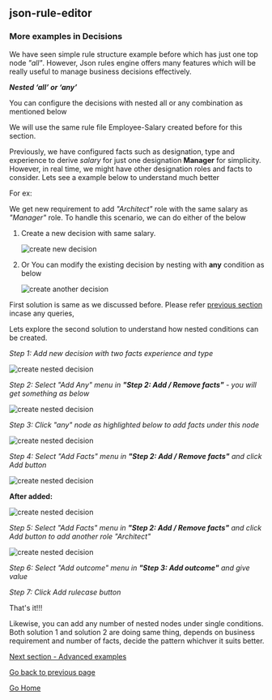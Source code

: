 ## json-rule-editor

### More examples in Decisions

We have seen simple rule structure example before which has just one top node *"all"*. However, Json rules engine offers many features which will be really useful to manage business decisions effectively.

***Nested ‘all’ or ‘any’***

You can configure the decisions with nested all or any combination as mentioned below

We will use the same rule file Employee-Salary created before for this section. 

Previously, we have configured facts such as designation, type and experience to derive *salary* for just one designation **Manager** for simplicity. However, in real time, we might have other designation roles and facts to consider. Lets see a example below to understand much better

For ex:

We get new requirement to add *"Architect"* role with the same salary as *"Manager"* role. To handle this scenario, we can do either of the below 

1. Create a new decision with same salary.

    ![create new decision](https://vinzdeveloper.github.io/json-rule-editor/docs/images/more-decisions1.png)

2. Or You can modify the existing decision by nesting with **any** condition as below 

    ![create another decision](https://vinzdeveloper.github.io/json-rule-editor/docs/images/more-decisions2.png)


First solution is same as we discussed before. Please refer [previous section](https://vinzdeveloper.github.io/json-rule-editor/docs/create-rules.html) incase any queries,

Lets explore the second solution to understand how nested conditions can be created.

*Step 1: Add new decision with two facts experience and type*

![create nested decision](https://vinzdeveloper.github.io/json-rule-editor/docs/images/more-decisions3.png)

*Step 2: Select "Add Any" menu in **"Step 2: Add / Remove facts"** - you will get something as below*

![create nested decision](https://vinzdeveloper.github.io/json-rule-editor/docs/images/more-decisions4.png)

*Step 3:  Click "any" node as highlighted below to add facts under this node*

![create nested decision](https://vinzdeveloper.github.io/json-rule-editor/docs/images/more-decisions5.png)

*Step 4: Select "Add Facts" menu in **"Step 2: Add / Remove facts"** and click Add button*

![create nested decision](https://vinzdeveloper.github.io/json-rule-editor/docs/images/more-decisions6.png)

**After added:**

![create nested decision](https://vinzdeveloper.github.io/json-rule-editor/docs/images/more-decisions7.png)

*Step 5: Select "Add Facts" menu in **"Step 2: Add / Remove facts"** and click Add button to add another role "Architect"*

![create nested decision](https://vinzdeveloper.github.io/json-rule-editor/docs/images/more-decisions8.png)

*Step 6: Select "Add outcome" menu in **"Step 3: Add outcome"** and give value*

*Step 7: Click Add rulecase button*

That's it!!!

Likewise, you can add any number of nested nodes under single conditions. Both solution 1 and solution 2 are doing same thing, depends on business requirement and number of facts, decide the pattern whichver it suits better.

[Next section - Advanced examples](https://vinzdeveloper.github.io/json-rule-editor/docs/advanced.html)

[Go back to previous page](https://vinzdeveloper.github.io/json-rule-editor/docs/manage-rules.html)

[Go Home](https://vinzdeveloper.github.io/json-rule-editor/)



